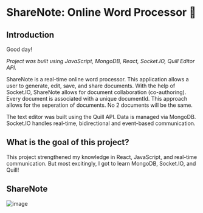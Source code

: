 # ShareNote: Online Word Processor 📄
## Introduction
Good day! 

*Project was built using JavaScript, MongoDB, React, Socket.IO, Quill Editor API.*

ShareNote is a real-time online word processor. This application allows a user to generate, edit, save, and share documents. With the help of Socket.IO, ShareNote allows for document collaboration (co-authoring). Every document is associated with a unique documentId. This approach allows for the seperation of documents. No 2 documents will be the same.  

The text editor was built using the Quill API. Data is managed via MongoDB. Socket.IO handles real-time, bidirectional and event-based communication.

## What is the goal of this project?
This project strengthened my knowledge in React, JavaScript, and real-time communication. But most excitingly, I got to learn MongoDB, Socket.IO, and Quill! 

## ShareNote
![image](https://user-images.githubusercontent.com/69721558/124366938-5b604780-dc21-11eb-84d5-a004676f2018.jpeg)


